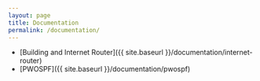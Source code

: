 ```yaml
---
layout: page
title: Documentation
permalink: /documentation/
---
```


* [Building and Internet Router]({{ site.baseurl }}/documentation/internet-router)
* [PWOSPF]({{ site.baseurl }}/documentation/pwospf)
